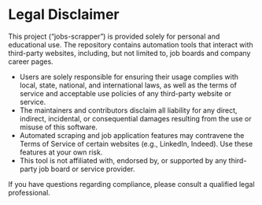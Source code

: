 # Legal Disclaimer

This project (“jobs-scrapper”) is provided solely for personal and educational use. The repository contains automation tools that interact with third-party websites, including, but not limited to, job boards and company career pages.

- Users are solely responsible for ensuring their usage complies with local, state, national, and international laws, as well as the terms of service and acceptable use policies of any third-party website or service.
- The maintainers and contributors disclaim all liability for any direct, indirect, incidental, or consequential damages resulting from the use or misuse of this software.
- Automated scraping and job application features may contravene the Terms of Service of certain websites (e.g., LinkedIn, Indeed). Use these features at your own risk.
- This tool is not affiliated with, endorsed by, or supported by any third-party job board or service provider.

If you have questions regarding compliance, please consult a qualified legal professional.
